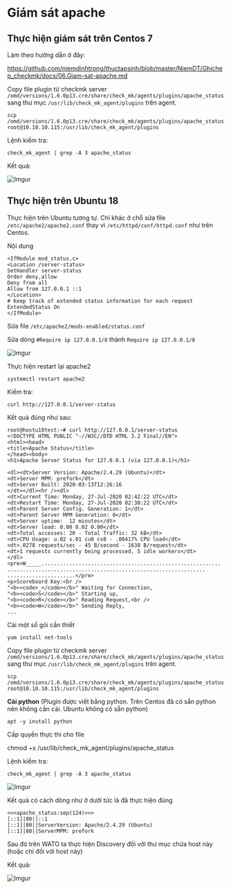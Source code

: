 # Giám sát apache

## Thực hiện giám sát trên Centos 7

Làm theo hướng dẫn ở đây:

https://github.com/niemdinhtrong/thuctapsinh/blob/master/NiemDT/Ghichep_checkmk/docs/06.Giam-sat-apache.md

Copy file plugin từ checkmk server `/omd/versions/1.6.0p13.cre/share/check_mk/agents/plugins/apache_status` sang thư mục `/usr/lib/check_mk_agent/plugins` trên agent.

    scp /omd/versions/1.6.0p13.cre/share/check_mk/agents/plugins/apache_status root@10.10.10.115:/usr/lib/check_mk_agent/plugins

Lệnh kiểm tra:

    check_mk_agent | grep -A 3 apache_status

Kết quả:

![Imgur](https://i.imgur.com/WwRzRXy.png)

## Thực hiện trên Ubuntu 18

Thực hiện trên Ubuntu tương tự. Chỉ khác ở chỗ sửa file `/etc/apache2/apache2.conf` thay vì `/etc/httpd/conf/httpd.conf` như trên Centos.

Nội dung

```
<IfModule mod_status.c>
<Location /server-status>
SetHandler server-status
Order deny,allow
Deny from all
Allow from 127.0.0.1 ::1
</Location>
# Keep track of extended status information for each request
ExtendedStatus On
</IfModule>
```

Sửa file `/etc/apache2/mods-enabled/status.conf`

Sửa dòng `#Require ip 127.0.0.1/8` thành `Require ip 127.0.0.1/8`

![Imgur](https://i.imgur.com/ABhcr0h.png)

Thực hiện restart lại apache2 

    systemctl restart apache2

Kiểm tra:

    curl http://127.0.0.1/server-status

Kết quả đúng như sau:

```
root@hostu18test:~# curl http://127.0.0.1/server-status
<!DOCTYPE HTML PUBLIC "-//W3C//DTD HTML 3.2 Final//EN">
<html><head>
<title>Apache Status</title>
</head><body>
<h1>Apache Server Status for 127.0.0.1 (via 127.0.0.1)</h1>

<dl><dt>Server Version: Apache/2.4.29 (Ubuntu)</dt>
<dt>Server MPM: prefork</dt>
<dt>Server Built: 2020-03-13T12:26:16
</dt></dl><hr /><dl>
<dt>Current Time: Monday, 27-Jul-2020 02:42:22 UTC</dt>
<dt>Restart Time: Monday, 27-Jul-2020 02:30:22 UTC</dt>
<dt>Parent Server Config. Generation: 1</dt>
<dt>Parent Server MPM Generation: 0</dt>
<dt>Server uptime:  12 minutes</dt>
<dt>Server load: 0.00 0.02 0.00</dt>
<dt>Total accesses: 20 - Total Traffic: 32 kB</dt>
<dt>CPU Usage: u.02 s.01 cu0 cs0 - .00417% CPU load</dt>
<dt>.0278 requests/sec - 45 B/second - 1638 B/request</dt>
<dt>1 requests currently being processed, 5 idle workers</dt>
</dl><pre>W_____..........................................................
................................................................
......................</pre>
<p>Scoreboard Key:<br />
"<b><code>_</code></b>" Waiting for Connection,
"<b><code>S</code></b>" Starting up,
"<b><code>R</code></b>" Reading Request,<br />
"<b><code>W</code></b>" Sending Reply,
...
```

Cài một số gói cần thiết

    yum install net-tools

Copy file plugin từ checkmk server `/omd/versions/1.6.0p13.cre/share/check_mk/agents/plugins/apache_status` sang thư mục `/usr/lib/check_mk_agent/plugins` trên agent.

    scp /omd/versions/1.6.0p13.cre/share/check_mk/agents/plugins/apache_status root@10.10.10.115:/usr/lib/check_mk_agent/plugins

**Cài python** (Plugin được viết bằng python. Trên Centos đã có sẵn python nên không cần cài. Ubuntu không có sẵn python)

    apt -y install python

Cấp quyền thực thi cho file

chmod +x /usr/lib/check_mk_agent/plugins/apache_status

Lệnh kiểm tra:

    check_mk_agent | grep -A 3 apache_status

![Imgur](https://i.imgur.com/3x8xNnF.png)

Kết quả có cách dòng như ở dưới tức là đã thực hiện đúng

```
<<<apache_status:sep(124)>>>
[::1]|80||::1
[::1]|80||ServerVersion: Apache/2.4.29 (Ubuntu)
[::1]|80||ServerMPM: prefork
```

Sau đó trên WATO ta thực hiện Discovery đối với thư mục chứa host này (hoặc chỉ đối với host này)

Kết quả:

![Imgur](https://i.imgur.com/PibhQdU.png)